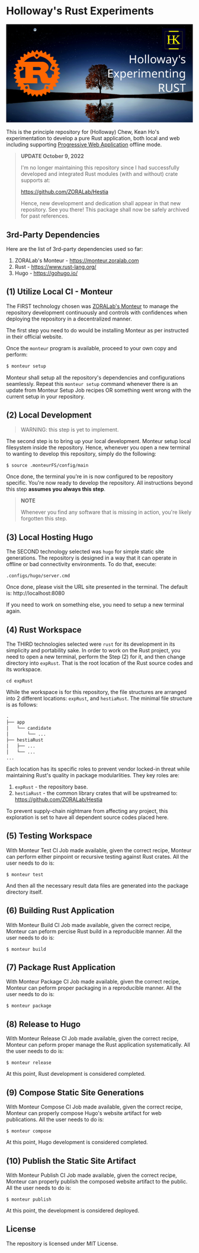 # Holloway's Rust Experiments
![banner](artworks/logo-1200x630.svg)

This is the principle repository for (Holloway) Chew, Kean Ho's experimentation
to develop a pure Rust application, both local and web including supporting
[Progressive Web Application](https://web.dev/progressive-web-apps/) offline
mode.

> **UPDATE October 9, 2022**
>
> I'm no longer maintaining this repository since I had successfully developed and
> integrated Rust modules (with and without) crate supports at:
>
> https://github.com/ZORALab/Hestia
>
> Hence, new development and dedication shall appear in that new repository.
> See you there! This package shall now be safely archived for past references.




## 3rd-Party Dependencies
Here are the list of 3rd-party dependencies used so far:

1. ZORALab's Monteur - https://monteur.zoralab.com
2. Rust - https://www.rust-lang.org/
3. Hugo - https://gohugo.io/




## (1) Utilize Local CI - Monteur
The FIRST technology chosen was [ZORALab's Monteur](https://monteur.zoralab.com)
to manage the repository development continuously and controls with confidences
when deploying the repository in a decentralized manner.

The first step you need to do would be installing Monteur as per instructed in
their official website.

Once the `monteur` program is available, proceed to your own copy and perform:

```bash
$ monteur setup
```

Monteur shall setup all the repository's dependencies and configurations
seamlessly. Repeat this `monteur setup` command whenever there is an update from
Monteur Setup Job recipes OR something went wrong with the current setup in
your repository.




## (2) Local Development
> WARNING: this step is yet to implement.

The second step is to bring up your local development. Monteur setup local
filesystem inside the repository. Hence, whenever you open a new terminal to
wanting to develop this repository, simply do the following:

```bash
$ source .monteurFS/config/main
```

Once done, the terminal you're in is now configured to be repository specific.
You're now ready to develop the repository. All instructions beyond this step
**assumes you always this step**.

> **NOTE**
>
> Whenever you find any software that is missing in action, you're likely
> forgotten this step.




## (3) Local Hosting Hugo
The SECOND technology selected was `hugo` for simple static site generations.
The repository is designed in a way that it can operate in offline or bad
connectivity environments. To do that, execute:

```
.configs/hugo/server.cmd
```

Once done, please visit the URL site presented in the terminal. The default
is: http://localhost:8080

If you need to work on something else, you need to setup a new terminal again.




## (4) Rust Workspace
The THIRD technologies selected were `rust` for its development in its
simplicity and portability sake. In order to work on the Rust project, you need
to open a new terminal, perform the Step (2) for it, and then change directory
into `expRust`. That is the root location of the Rust source codes and its
workspace.

```
cd expRust
```

While the workspace is for this repository, the file structures are arranged
into 2 different locations: `expRust`, and `hestiaRust`. The minimal file
structure is as follows:

```
.
├── app
│   └── candidate
│       └── ...
├── hestiaRust
│   ├── ...
│   └── ...
...
```

Each location has its specific roles to prevent vendor locked-in threat while
maintaining Rust's quality in package modularlities. They key roles are:

1. `expRust` - the repository base.
2. `hestiaRust` - the common library crates that will be upstreamed to:
   https://github.com/ZORALab/Hestia

To prevent supply-chain nightmare from affecting any project, this exploration
is set to have all dependent source codes placed here.




## (5) Testing Workspace
With Monteur Test CI Job made available, given the correct recipe, Monteur
can perform either pinpoint or recursive testing against Rust crates. All the
user needs to do is:

```
$ monteur test
```

And then all the necessary result data files are generated into the package
directory itself.




## (6) Building Rust Application
With Monteur Build CI Job made available, given the correct recipe, Monteur
can peform percise Rust build in a reproducible manner. All the user needs to do
is:

```
$ monteur build
```




## (7) Package Rust Application
With Monteur Package CI Job made available, given the correct recipe, Monteur
can peform proper packaging in a reproducible manner. All the user needs to do
is:

```
$ monteur package
```




## (8) Release to Hugo
With Monteur Release CI Job made available, given the correct recipe, Monteur
can peform proper manage the Rust application systematically. All the user needs
to do is:

```
$ monteur release
```

At this point, Rust development is considered completed.




## (9) Compose Static Site Generations
With Monteur Compose CI Job made available, given the correct recipe, Monteur
can properly compose Hugo's website artifact for web publications. All the user
needs to do is:

```
$ monteur compose
```

At this point, Hugo development is considered completed.




## (10) Publish the Static Site Artifact
With Monteur Publish CI Job made available, given the correct recipe, Monteur
can properly publish the composed website artifact to the public. All the user
needs to do is:

```
$ monteur publish
```

At this point, the development is considered deployed.




## License
The repository is licensed under MIT License.
